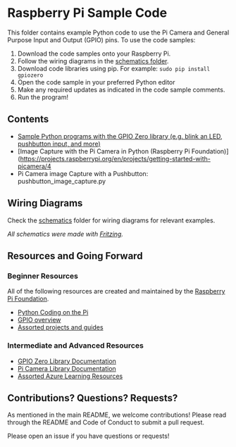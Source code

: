 # Raspberry Pi Sample Code

This folder contains example Python code to use the Pi Camera and General Purpose Input and Output (GPIO) pins. To use the code samples:
1. Download the code samples onto your Raspberry Pi.
1. Follow the wiring diagrams in the [schematics folder](./schematics).
1. Download code libraries using pip. For example:
``` sudo pip install gpiozero ```
1. Open the code sample in your preferred Python editor 
1. Make any required updates as indicated in the code sample comments.
1. Run the program!

## Contents
* [Sample Python programs with the GPIO Zero library (e.g. blink an LED, pushbutton input, and more)](https://gpiozero.readthedocs.io/en/stable/recipes.html)
* [Image Capture with the Pi Camera in Python (Raspberry Pi Foundation)](https://projects.raspberrypi.org/en/projects/getting-started-with-picamera/4
* Pi Camera image Capture with a Pushbutton: pushbutton_image_capture.py 

## Wiring Diagrams
Check the [schematics](./schematics) folder for wiring diagrams for relevant examples.

*All schematics were made with [Fritzing](https://fritzing.org/).*

## Resources and Going Forward
### Beginner Resources
All of the following resources are created and maintained by the [Raspberry Pi Foundation](https://www.raspberrypi.org/).
* [Python Coding on the Pi](https://www.raspberrypi.org/documentation/usage/python/README.md)
* [GPIO overview ](https://www.raspberrypi.org/documentation/usage/gpio/)
* [Assorted projects and guides](https://projects.raspberrypi.org/en)

### Intermediate and Advanced Resources
* [GPIO Zero Library Documentation](https://gpiozero.readthedocs.io/en/stable/)
* [Pi Camera Library Documentation](https://picamera.readthedocs.io/en/release-1.13/)
* [Assorted Azure Learning Resources](https://docs.microsoft.com/en-us/learn/azure/)


## Contributions? Questions? Requests?
As mentioned in the main README, we welcome contributions! Please read through the README and Code of Conduct to submit a pull request.

Please open an issue if you have questions or requests!
